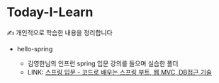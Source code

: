 # Today-I-Learn
✍️ 개인적으로 학습한 내용을 정리합니다

* hello-spring

	* 김영한님의 인프런 spring 입문 강의를 들으며 실습한 폴더
	* LINK: [스프링 입문 - 코드로 배우는 스프링 부트, 웹 MVC, DB접근 기술](https://www.inflearn.com/course/스프링-입문-스프링부트/dashboard)
